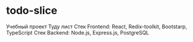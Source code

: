 # todo-slice
Учебный проект Туду лист
Стек Frontend: React, Redix-toolkit, Bootstarp, TypeScript
Стек Backend: Node.js, Express.js, PostgreSQL

